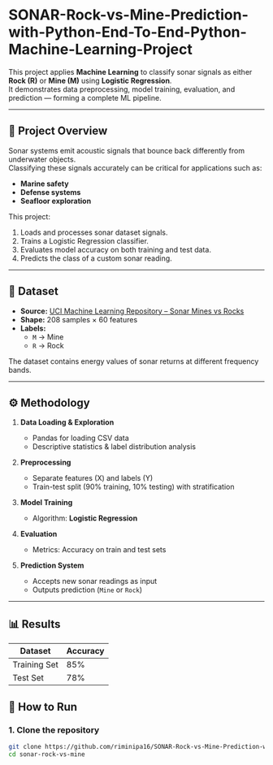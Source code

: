 # SONAR-Rock-vs-Mine-Prediction-with-Python-End-To-End-Python-Machine-Learning-Project


This project applies **Machine Learning** to classify sonar signals as either **Rock (R)** or **Mine (M)** using **Logistic Regression**.  
It demonstrates data preprocessing, model training, evaluation, and prediction — forming a complete ML pipeline.

---

## 📌 Project Overview
Sonar systems emit acoustic signals that bounce back differently from underwater objects.  
Classifying these signals accurately can be critical for applications such as:
- **Marine safety**
- **Defense systems**
- **Seafloor exploration**

This project:
1. Loads and processes sonar dataset signals.
2. Trains a Logistic Regression classifier.
3. Evaluates model accuracy on both training and test data.
4. Predicts the class of a custom sonar reading.

---

## 📂 Dataset
- **Source:** [UCI Machine Learning Repository – Sonar Mines vs Rocks](https://drive.google.com/file/d/1pQxtljlNVh0DHYg-Ye7dtpDTlFceHVfa/view)  
- **Shape:** 208 samples × 60 features  
- **Labels:**  
  - `M` → Mine  
  - `R` → Rock  

The dataset contains energy values of sonar returns at different frequency bands.

---

## ⚙️ Methodology
1. **Data Loading & Exploration**  
   - Pandas for loading CSV data  
   - Descriptive statistics & label distribution analysis  

2. **Preprocessing**  
   - Separate features (X) and labels (Y)  
   - Train-test split (90% training, 10% testing) with stratification  

3. **Model Training**  
   - Algorithm: **Logistic Regression**  
   

4. **Evaluation**  
   - Metrics: Accuracy on train and test sets  
    

5. **Prediction System**  
   - Accepts new sonar readings as input  
   - Outputs prediction (`Mine` or `Rock`)

---

## 📊 Results
| Dataset      | Accuracy |
|--------------|----------|
| Training Set | 85%      |
| Test Set     | 78%      |





## 🚀 How to Run
### **1. Clone the repository**
```bash
git clone https://github.com/riminipa16/SONAR-Rock-vs-Mine-Prediction-with-Python-End-To-End-Python-Machine-Learning-Project
cd sonar-rock-vs-mine
